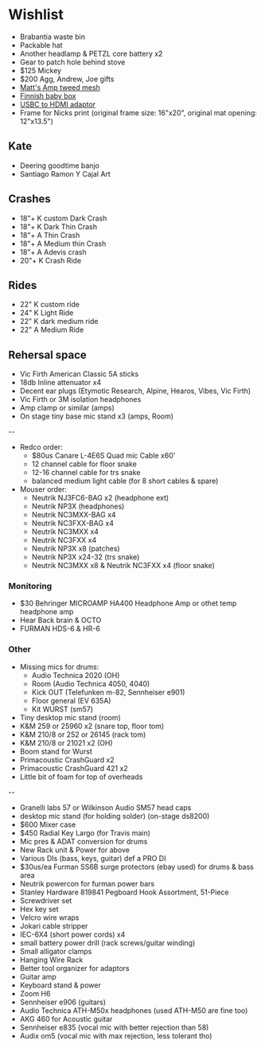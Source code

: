 # Wishlist

- Brabantia waste bin
- Packable hat
- Another headlamp & PETZL core battery x2
- Gear to patch hole behind stove
- $125 Mickey
- $200 Agg, Andrew, Joe gifts
- [Matt's Amp tweed mesh](https://nextgenguitars.ca/categories/cab-case-parts/grill-cloth-piping.html)
- [Finnish baby box](https://www.finnishbabybox.com/en/)
- [USBC to HDMI adaptor](https://www.amazon.ca/Adaptor%EF%BC%8C-Multiport-Charging-ChromeBook-Converter/dp/B07G82ZW1D/)
- Frame for Nicks print (original frame size: 16"x20", original mat opening: 12"x13.5")

## Kate

- Deering goodtime banjo
- Santiago Ramon Y Cajal Art

## Crashes

- 18"+ K custom Dark Crash
- 18"+ K Dark Thin Crash
- 18"+ A Thin Crash
- 18"+ A Medium thin Crash
- 18"+ A Adevis crash
- 20"+ K Crash Ride

## Rides

- 22" K custom ride
- 24" K Light Ride
- 22" K dark medium ride
- 22" A Medium Ride

## Rehersal space

- Vic Firth American Classic 5A sticks
- 18db Inline attenuator x4
- Decent ear plugs (Etymotic Research, Alpine, Hearos, Vibes, Vic Firth)
- Vic Firth or 3M isolation headphones
- Amp clamp or similar (amps)
- On stage tiny base mic stand x3 (amps, Room)

--

- Redco order:
  - $80us Canare L-4E6S Quad mic Cable x60'
  - 12 channel cable for floor snake
  - 12-16 channel cable for trs snake
  - balanced medium light cable (for 8 short cables & spare)
- Mouser order:
  - Neutrik NJ3FC6-BAG x2 (headphone ext)
  - Neutrik NP3X (headphones)
  - Neutrik NC3MXX-BAG x4
  - Neutrik NC3FXX-BAG x4
  - Neutrik NC3MXX x4
  - Neutrik NC3FXX x4
  - Neutrik NP3X x8 (patches)
  - Neutrik NP3X x24-32 (trs snake)
  - Neutrik NC3MXX x8 & Neutrik NC3FXX x4 (floor snake)

### Monitoring

- $30 Behringer MICROAMP HA400 Headphone Amp or othet temp headphone amp
- Hear Back brain & OCTO
- FURMAN HDS-6 & HR-6

### Other

- Missing mics for drums:
  - Audio Technica 2020 (OH)
  - Room (Audio Technica 4050, 4040)
  - Kick OUT (Telefunken m-82, Sennheiser e901)
  - Floor general (EV 635A)
  - Kit WURST (sm57)
- Tiny desktop mic stand (room)
- K&M 259 or 25960 x2 (snare top, floor tom)
- K&M 210/8 or 252 or 26145 (rack tom)
- K&M 210/8 or 21021 x2 (OH)
- Boom stand for Wurst
- Primacoustic CrashGuard x2
- Primacoustic CrashGuard 421 x2
- Little bit of foam for top of overheads

--

- Granelli labs 57 or Wilkinson Audio SM57 head caps
- desktop mic stand (for holding solder) (on-stage ds8200)
- $600 Mixer case
- $450 Radial Key Largo (for Travis main)
- Mic pres & ADAT conversion for drums
- New Rack unit & Power for above
- Various DIs (bass, keys, guitar) def a PRO DI
- $30us/ea Furman SS6B surge protectors (ebay used) for drums & bass area
- Neutrik powercon for furman power bars
- Stanley Hardware 819841 Pegboard Hook Assortment, 51-Piece
- Screwdriver set
- Hex key set
- Velcro wire wraps
- Jokari cable stripper
- IEC-6X4 (short power cords) x4
- small battery power drill (rack screws/guitar winding)
- Small alligator clamps
- Hanging Wire Rack
- Better tool organizer for adaptors
- Guitar amp
- Keyboard stand & power
- Zoom H6
- Sennheiser e906 (guitars)
- Audio Technica ATH-M50x headphones (used ATH-M50 are fine too)
- AKG 460 for Acoustic guitar
- Sennheiser e835 (vocal mic with better rejection than 58)
- Audix om5 (vocal mic with max rejection, less tolerant tho)
